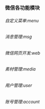 ### 微信各功能模块

###### 自定义菜单:menu
        
###### 消息管理:msg

###### 微信网页开发:web

###### 素材管理:media

###### 用户管理:user

###### 账号管理:account